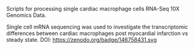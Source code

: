 Scripts for processing single cardiac macrophage cells RNA-Seq 10X Genomics Data. 

Single cell mRNA sequencing was used to investigate the transcriptomic differences between cardiac macrophages post myocardial infarction vs steady state.
DOI: https://zenodo.org/badge/146758431.svg
